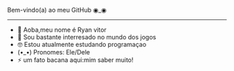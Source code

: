 
Bem-vindo(a) ao meu GitHub ◉_◉
________________________________________________________________________________________________________________________________________________________________________________________________________________________________________________________________________________


- 👋 Aoba,meu nome é Ryan vitor
- 👀 Sou bastante interresado no mundo dos jogos
- 🤓 Estou atualmente estudando programaçao
- (•_•) Pronomes: Ele/Dele
- ⚡ um fato bacana aqui:mim saber muito!

<!---
RyanVitorAS/RyanVitorAS is a ✨ special ✨ repository because its `README.md` (this file) appears on your GitHub profile.
You can click the Preview link to take a look at your changes.
--->

